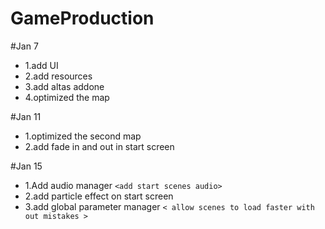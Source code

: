 # GameProduction

#Jan 7
*  1.add UI 
* 2.add resources 
* 3.add altas addone 
* 4.optimized the map 


#Jan 11
* 1.optimized the second map 
* 2.add fade in and out in start screen 

#Jan 15
* 1.Add audio manager `<add start scenes audio>`
* 2.add particle effect on start screen 
* 3.add global parameter manager `< allow scenes to load faster with out mistakes >` 
 
